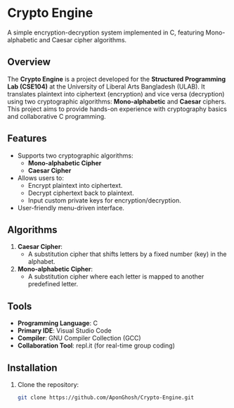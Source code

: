 # Crypto Engine
A simple encryption-decryption system implemented in C, featuring Mono-alphabetic and Caesar cipher algorithms.

## Overview
The **Crypto Engine** is a project developed for the **Structured Programming Lab (CSE104)** at the University of Liberal Arts Bangladesh (ULAB). It translates plaintext into ciphertext (encryption) and vice versa (decryption) using two cryptographic algorithms: **Mono-alphabetic** and **Caesar** ciphers. This project aims to provide hands-on experience with cryptography basics and collaborative C programming.

## Features
- Supports two cryptographic algorithms:
  - **Mono-alphabetic Cipher**  
  - **Caesar Cipher**  
- Allows users to:
  - Encrypt plaintext into ciphertext.  
  - Decrypt ciphertext back to plaintext.  
  - Input custom private keys for encryption/decryption.  
- User-friendly menu-driven interface.

## Algorithms
1. **Caesar Cipher**:  
   - A substitution cipher that shifts letters by a fixed number (key) in the alphabet.  
2. **Mono-alphabetic Cipher**:  
   - A substitution cipher where each letter is mapped to another predefined letter.  

## Tools
- **Programming Language**: C  
- **Primary IDE**: Visual Studio Code  
- **Compiler**: GNU Compiler Collection (GCC)  
- **Collaboration Tool**: repl.it (for real-time group coding)  

## Installation
1. Clone the repository:  
   ```bash
   git clone https://github.com/AponGhosh/Crypto-Engine.git
